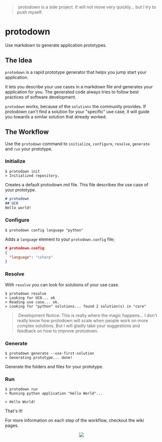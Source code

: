 > protodown is a side project. It will not move very quickly... but I try to *push* myself. 

# protodown
Use markdown to generate application prototypes.

## The Idea
`protodown` is a rapid prototype generator that helps you jump start your application.

It lets you describe your use cases in a markdown file and generates your application for you. The generated code always tries to follow best practices of software development.

`protodown` works, because of the `solutions` the community provides. If protodown can't find a solution for your "specific" use case, it will guide you towards a similar solution that already worked.

## The Workflow
Use the `protodown` command to `initialize`, `configure`, `resolve`, `generate` and `run` your prototype.

### Initialize
```
$ protodown init
> Initialized repository.
```

Creates a default protodown.md file. This file describes the use case of your prototype.
```markdown
# protodown
## UC0
Hello world!
```

### Configure
```
$ protodown config language "python"
```

Adds a `language` element to your `protodown.config` file;

```json
# protodown.config
{
  "language": "csharp"
}
```

### Resolve
With `resolve` you can look for solutions of your use case.

```
$ protodown resolve
> Looking for UC0... ok
> Reading use case... ok.
> Looking for "python" solutions... found 2 solution(s) in "core"
```

> Development Notice: This is really where the magic happens... I don't really know how protodown will scale when people work on more complex solutions. But I will gladly take your suggestions and feedback on how to improve protodown.

### Generate
```
$ protodown generate --use-first-solution
> Generating prototype... done!
```
Generate the folders and files for your prototype.

### Run
```
$ protodown run
> Running python application "Hello World"...

> Hello World!
```

That's it!

For more information on each step of the workflow, checkout the wiki pages.

<p align="center">
	<a href="https://travis-ci.org/tweakch/protodown/"><img src="https://travis-ci.org/tweakch/protodown.svg?branch=master" /> </a>
</p>
